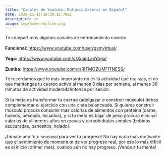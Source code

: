 ```yaml
---
title: "Canales de Youtube: Rutinas Caseras en Español"
date: 2020-11-11T18:39:12.705Z
description: <>
image: img/home-routine.png
---
```

Te compartimos algunos canales de entrenamiento casero:\
\
**Funcional:** <https://www.youtube.com/user/gymvirtual/>\
\
**Yoga:** <https://www.youtube.com/c/XuanLanYoga/>\
\
**Zumba:** <https://www.youtube.com/c/RITMOZUMFITNESS/>

Te recordamos que lo más importante no es la actividad que realizas, si no que mantengas tu cuerpo activo al menos 3 días por semana, al menos 30 minutos de actividad moderada/intensa por sesión.\
\
Si tu meta es transformar tu cuerpo (adelgazar o construir músculo) debes complementar el ejercicio con una dieta balanceada. Si quieres construir músculo procura consumir más calorías de alimentos con proteína (carne, huevos, pescado, licuados), y si tu meta es bajar de peso procura eliminar calorías de alimentos altos en grasas y carbohidratos simples (bebidas azucaradas, panesitos, helado).\
\
¡Tómate una foto semanal para ver tu progreso! No hay nada más motivante que el sentimiento de momentum de ver progreso real, por eso lo más difícil es el inicio (primer mes), cuando aún no hay progreso. ¡Vence a tu mente!